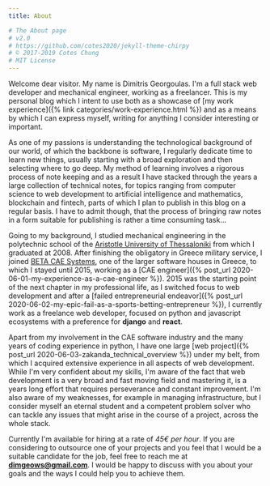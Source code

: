 ```yaml
---
title: About

# The About page
# v2.0
# https://github.com/cotes2020/jekyll-theme-chirpy
# © 2017-2019 Cotes Chung
# MIT License
---
```


Welcome dear visitor. My name is Dimitris Georgoulas. I'm a full stack web developer and mechanical engineer, working as a freelancer.
This is my personal blog which I intent to use both as a showcase of
[my work experience]({% link categories/work-experience.html %}) and as
a means by which I can express myself, writing for anything I consider interesting or important.

As one of my passions is understanding the technological background of our world, of which the backbone is software,
I regularly dedicate time to learn new things, usually starting with a broad exploration and then selecting where to go deep.
My method of learning involves a rigorous process of note keeping and as a result I have stacked through the years
a large collection of technical notes, for topics ranging from computer science to web
development to artificial intelligence and mathematics, blockchain and fintech, parts of which I plan to publish in this blog on a regular basis.
I have to admit though, that the process of bringing raw notes in a form suitable for publishing is rather a time consuming task...

Going to my background, I studied mechanical engineering in the polytechnic school of the [Aristotle University of
Thessaloniki](https://en.wikipedia.org/wiki/Aristotle_University_of_Thessaloniki)
from which I graduated at 2008. After finishing the obligatory in Greece military service, I joined [BETA CAE Systems](https://www.beta-cae.com/),
one of the larger software houses in Greece, to which I stayed until 2015, working as a [CAE engineer]({% post_url 2020-06-01-my-experience-as-a-cae-engineer %}).
2015 was the starting point of the next chapter in my professional life, as I switched focus to web development and after a
[failed entrepreneurial endeavor]({% post_url 2020-06-02-my-epic-fail-as-a-sports-betting-entrepreneur %}),
I currently work as a freelance web developer, focused on python and javascript ecosystems with a preference for **django** and **react**.

Apart from my involvement in the CAE software industry and the many years of coding experience in python, I have one large
[web project]({% post_url 2020-06-03-zakanda_technical_overview %}) under my belt,
from which I acquired extensive experience in all aspects of web development. While I'm very confident about my skills,
I'm aware of the fact that web development is a very broad and fast moving field and mastering it, is a years long effort
that requires perseverance and constant improvement. I'm also aware of my weaknesses, for example in managing infrastructure,
but I consider myself an eternal student and a competent problem solver who can tackle any issues that might arise in
the course of a project, across the whole stack.

Currently I'm available for hiring at a rate of _45€ per hour_. If you are considering to outsource one of your projects and you feel
that I would be a suitable candidate for the job, feel free to reach me at **dimgeows@gmail.com**. I would be happy to
discuss with you about your goals and the ways I could help you to achieve them.